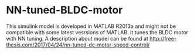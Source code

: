 # NN-tuned-BLDC-motor
This simulink model is developed in MATLAB R2013a and might not be compatible with some latest vesrsions of MATLAB. It tunes the BLDC motor with NN tuning. A description about model can be found at 
http://free-thesis.com/2017/04/24/nn-tuned-dc-motor-speed-control/
